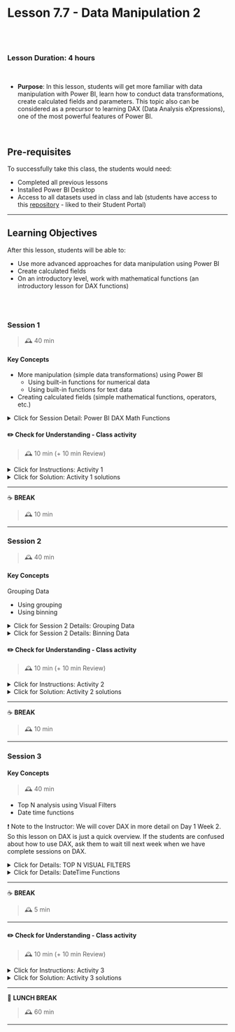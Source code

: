 # Lesson 7.7 - Data Manipulation 2

<br><br>

### Lesson Duration: 4 hours

<br>

- **Purpose**: In this lesson, students will get more familiar with data manipulation with Power BI, learn how to conduct data transformations, create calculated fields and parameters. This topic also can be considered as a precursor to learning DAX (Data Analysis eXpressions), one of the most powerful features of Power BI.

<br>

## Pre-requisites

To successfully take this class, the students would need:

- Completed all previous lessons
- Installed Power BI Desktop
- Access to all datasets used in class and lab (students have access to this [repository](https://github.com/ironhack-edu/power-bi-resources) - liked to their Student Portal)

---

## Learning Objectives

After this lesson, students will be able to:

- Use more advanced approaches for data manipulation using Power BI
- Create calculated fields
- On an introductory level, work with mathematical functions (an introductory lesson for DAX functions)

<br><br>

### Session 1

> 🕰️ 40 min

#### Key Concepts

- More manipulation (simple data transformations) using Power BI
  - Using built-in functions for numerical data
  - Using built-in functions for text data
- Creating calculated fields (simple mathematical functions, operators, etc.)

<details>
<summary> Click for Session Detail: Power BI DAX Math Functions </summary>

<br>

## Power BI DAX Math Functions

> :exclamation: Note to the instructor: We will cover DAX in greater detail later, but for now, you can tell students they should think about them as a kind of calculated column.

You can use the "dax_math" file to check the math functions created, which are shown below.

The mathematical functions in Data Analysis Expressions (DAX) are very similar to the Excel mathematical and trigonometric functions. There is a lot of math function but we only review a few that are the most commonly used.

> :exclamation: Note to the instructor: For this activity, we will use the "employees.csv" file. Students will have this file available in the **[Power BI resources](https://github.com/ironhack-edu/power-bi-resources)** repository too. As you can see, there are only 15 records in this table.

To demonstrate the Power BI DAX Math functions, we are going to use the below-shown data:

<br>

![Image](https://education-team-2020.s3.eu-west-1.amazonaws.com/power-bi/week-1/day4_new/day4_1.jpg)

<br>

- Create a Matrix
- Add EmpID as a row.
- Add FirstName, LastName and S.ales columns as values.
- To demonstrate these DAX Math functions in Power BI, we have to use the calculated column.

<br>

![Image](https://education-team-2020.s3.eu-west-1.amazonaws.com/power-bi/week-1/day4_new/day4_3.jpg)

<br>

In order to create a column, please click on the New Column option under the Power BI Home tab, or Modeling tab.

<br>

![Image](https://education-team-2020.s3.eu-west-1.amazonaws.com/power-bi/week-1/day4_new/day4_2.jpg)

<br>

The following series of examples show you the use of DAX Math Functions in Power BI.

<br>

### Power BI DAX CEILING function

- The DAX Ceiling function in Power BI returns the closest value, which is greater than or equal to a given value.
- The syntax of this Power BI CEILING function is **`CEILING(Number, significance)`**.

As you can see from the below screenshot, we renamed the default column name to be CEIL. The below statement finds the closest integer value greater than or equal to Sales: `CEIL = CEILING(Employees[Sales], 1)`.

<br>

![Image](https://education-team-2020.s3.eu-west-1.amazonaws.com/power-bi/week-1/day4_new/day4_4.jpg)

<br>

### Power BI DAX FLOOR function

- The Power BI DAX FLOOR function returns the closest value, which is less than or equal to a given value.
- The syntax of this Power BI DAX Floor function is **`FLOOR(expression, significance)`**.
- This Power BI DAX math function finds the closest value which is less than or equal to Sales: `FLOOR = FLOOR(Employees[Sales],1)`.

<br>

![Image](https://education-team-2020.s3.eu-west-1.amazonaws.com/power-bi/week-1/day4_new/day4_5.jpg)

<br>

### Power BI DAX ROUND function

- The Power BI DAX ROUND function is to round the given values to the closest value.
- The syntax of this Power BI DAX Round function is **`ROUND(expression, significance)`**.
- It rounds the Sales values to the nearest integer: `ROUND = ROUND(Employees[Sales], 0)`.

<br>

![Image](https://education-team-2020.s3.eu-west-1.amazonaws.com/power-bi/week-1/day4_new/day4_6.jpg)

<br>

### Power BI DAX CURRENCY function

- The DAX CURRENCY function in Power BI converts the value into the currency data type.
- The syntax of this Power BI DAX CURRENCY function is: **`CURRENCY(expression)`**.
- It converts the Sales values to Currency data type: `Money = CURRENCY(Employees[Sales])`.

<br>

![Image](https://education-team-2020.s3.eu-west-1.amazonaws.com/power-bi/week-1/day4_new/day4_7.jpg)

<br>

### Power BI DAX INT function

- The DAX INT function in Power BI converts the given value into an integer data type.
- The syntax of this Power BI DAX INT function is: **`INT(expression)`**.
- Power BI DAX INT function converts the Sales values to Integer data type: `INT = INT(Employees[Sales])`.

<br>

![Image](https://education-team-2020.s3.eu-west-1.amazonaws.com/power-bi/week-1/day4_new/day4_8.jpg)

<br>

### Power BI DAX SQRT function

- The DAX SQRT function in power BI returns the square root of a given number.
- The syntax of the Power BI DAX SQRT function is as shown below: **`SQRT(expression)`**.
- It returns the square root of a Sales column values: `SQRT = SQRT(Employees[Sales])`.

<br>

![Image](https://education-team-2020.s3.eu-west-1.amazonaws.com/power-bi/week-1/day4_new/day4_9.jpg)

<br>

### Power BI DAX SIGN function

- The Power BI DAX SIGN function returns the sign of a given number. This function returns 1 for positive values, -1 for negative values, and 0 for zeros.
- The syntax of this Power BI DAX SIGN function is: **`SIGN(expression)`**.
- It returns the sign of the Service Grade column values: `SIGN = SIGN(Employees[SQRT])`.

<br>

![Image](https://education-team-2020.s3.eu-west-1.amazonaws.com/power-bi/week-1/day4_new/day4_10.jpg)

<br>

### Power BI DAX POWER function

- The Power BI DAX POWER function finds the Power of a given number. This function accepts a second argument to specify the power value.
- The syntax of this Power BI DAX POWER function is **`POWER(expression, raise_number)`**.

For example Power(4, 3) = 4³.
The below statement returns the factorial of a yearly income divided by 1000: `POWER = POWER(Employees[Sales], 2)`.

<br>

![Image](https://education-team-2020.s3.eu-west-1.amazonaws.com/power-bi/week-1/day4_new/day4_11.jpg)

<br>

### Power BI DAX RAND function

- The Power BI DAX RAND function returns the random positive number between 0 and 1.
- The syntax of the Power BI DAX RAND function is: **`RAND()`**.

Let's now create a new column to generate random values:`RAND = RAND()`.

<br>

![Image](https://education-team-2020.s3.eu-west-1.amazonaws.com/power-bi/week-1/day4_new/day4_12.jpg)

<br>

### Power BI DAX RANDBETWEEN function

- The DAX RANDBETWEEN function in Power BI returns the random number between the user-specified start and end values.
- The syntax of the Power BI DAX RANDBETWEEN function is: **`RANDBETWEEN(start, end)`**.

Let's create a new column to generate random values between 10 and 50:`RANDBET = RANDBETWEEN(10, 50)`.

<br>

![Image](https://education-team-2020.s3.eu-west-1.amazonaws.com/power-bi/week-1/day4_new/day4_13.jpg)

<br>

### Power BI DAX TRUNC function

- The Power BI DAX TRUNC function truncates the given number to an integer by removing the decimals.
- The syntax of the Power BI DAX TRUNC function is: **`TRUNC(number, num_of_digits)`**.

This Power BI DAX math function truncates the Sales column values: `TRUNC = TRUNC(Employees[Sales], 1)`.

<br>

![Image](https://education-team-2020.s3.eu-west-1.amazonaws.com/power-bi/week-1/day4_new/day4_14.jpg)

<br>

### Power BI DAX ROUNDDOWN function

- The Power BI DAX ROUNDDOWN function rounds down the given number towards a zero.
- The syntax of the Power BI DAX ROUNDDOWN function is: **`ROUNDDOWN(number, num_of_digits)`**.

It rounds down the Sales column values to 2 digits: `ROUNDDOWN = ROUNDDOWN(Employees[Sales], -2)`.

<br>

![Image](https://education-team-2020.s3.eu-west-1.amazonaws.com/power-bi/week-1/day4_new/day4_15.jpg)

</details>

#### :pencil2: Check for Understanding - Class activity

> 🕰️ 10 min (+ 10 min Review)

<details>
  <summary> Click for Instructions: Activity 1 </summary>

<br>

Do the research and share with the class:

- What is DAX in Power BI?
- How is it useful?

</details>

<details>
  <summary>Click for Solution: Activity 1 solutions</summary>

Data Analysis Expressions (DAX) is a library of functions and operators that can be combined to build formulas and expressions in Power BI, Analysis Services, and Power Pivot in Excel data models.

Here are is official [DAX documentation](https://docs.microsoft.com/en-us/dax/) and the [DAX overview](https://docs.microsoft.com/en-us/dax/dax-overview), both by Microsoft.

</details>

---

:coffee: **BREAK**

> 🕰️ 10 min

---

### Session 2

> 🕰️ 40 min

#### Key Concepts

Grouping Data

- Using grouping
- Using binning

<details>
<summary> Click for Session 2 Details: Grouping Data </summary>

<br>

### Using Grouping

For this session, we’ll be using "retail_analysis_sample.pbix" (available in the `files_for_lessons_and_activities` folder).

- To start, focus your attention on the "Total Sales Variance % by FiscalMonth" clustered column chart found on the "District Monthly Sales" report.

<br>

![Image](https://education-team-2020.s3.eu-west-1.amazonaws.com/power-bi/week-1/day4_new/day4_group1.jpg)

<br>

Now, let’s say you would like to group the sales variance on every first month of the quarter — January, April, and July.

- To start, select all of them by pressing `Ctrl+click`
- This will allow you to multi-select elements on the canvas.

<br>

![Image](https://education-team-2020.s3.eu-west-1.amazonaws.com/power-bi/week-1/day4_new/day4_group2.jpg)

<br>

- Then, right-click on any of the points.
- Select ‘Group data’ from the options.

<br>

![Image](https://education-team-2020.s3.eu-west-1.amazonaws.com/power-bi/week-1/day4_new/day4_group3.jpg)

<br>

Easy :wink:

<br>

### Editing Groups

In Power BI, you can modify existing groups as much as you like.

- To edit any group, right-click on its field either on the "Legend" bucket or on the Fields list (both works).
- Then, select "Edit groups" from the options.

<br>

![Image](https://education-team-2020.s3.eu-west-1.amazonaws.com/power-bi/week-1/day4_new/day4_group4.jpg)

<br>

- You’ll then see another box open up.

<br>

![Image](https://education-team-2020.s3.eu-west-1.amazonaws.com/power-bi/week-1/day4_new/day4_group5.jpg)

<br>

- All you have to do is click the value first, then the group where you would like to add the value.
- Then, click the ‘Group’ button below.

</details>

<details>
<summary> Click for Session 2 Details: Binning Data </summary>
  
 ### Using Binning

- Using the same visualization, delete the Axis column.

<br>

![Image](https://education-team-2020.s3.eu-west-1.amazonaws.com/power-bi/week-1/day4_new/day4_group6.jpg)

<br>

- Now let’s create groups of people based on their yearly income categorized in buckets of two months.
- Right-click on the column name in the fields section:

<br>

![Image](https://education-team-2020.s3.eu-west-1.amazonaws.com/power-bi/week-1/day4_new/day4_group7.jpg)

<br>

- Select Group.

<br>

![Image](https://education-team-2020.s3.eu-west-1.amazonaws.com/power-bi/week-1/day4_new/day4_group8.jpg)

<br>

- In the Groups window make sure Bin is selected as the group type (by default for numeric or date/time columns this will be the default).

<br>

![Image](https://education-team-2020.s3.eu-west-1.amazonaws.com/power-bi/week-1/day4_new/day4_group9.jpg)

<br>

- And set the size to 2 Months. This is the size that values of YearlyIncome will be split based on it.

<br>

![Image](https://education-team-2020.s3.eu-west-1.amazonaws.com/power-bi/week-1/day4_new/day4_group10.jpg)

<br>

- Now we have created a new field.

<br>

![Image](https://education-team-2020.s3.eu-west-1.amazonaws.com/power-bi/week-1/day4_new/day4_group11.jpg)

<br>

- If we drag this new field, this is what we have:

<br>

![Image](https://education-team-2020.s3.eu-west-1.amazonaws.com/power-bi/week-1/day4_new/day4_group12.jpg)

</details>

#### :pencil2: Check for Understanding - Class activity

> 🕰️ 10 min (+ 10 min Review)

<details>
  <summary> Click for Instructions: Activity 2 </summary>

> :exclamation: Note for the instructor: We have not covered DateTime functions yet, but we will in the next session. Please let the students know that the idea behind this activity is to make students get comfortable with the official documentation of Power BI. At this point, students should be able to understand the use of simple predefined functions on Power BI by looking at the documentation.

<br>

The purpose of this activity is to get students to become as familiar as possible with the official documentation.

Go through the official documentation of Power BI from Microsoft and read about Date Functions and Date Time Functions.
Read about some functions and see how they are implemented in Power BI.

</details>

<details>
  <summary>Click for Solution: Activity 2 solutions</summary>

Refer the links below:

- [Date functions](https://docs.microsoft.com/en-us/powerquery-m/date-functions)
- [DateTime functions](https://docs.microsoft.com/en-us/powerquery-m/datetime-functions)

</details>

---

:coffee: **BREAK**

> 🕰️ 10 min

---

### Session 3

#### Key Concepts

> 🕰️ 40 min

- Top N analysis using Visual Filters
- Date time functions

:exclamation: Note to the Instructor: We will cover DAX in more detail on Day 1 Week 2. So this lesson on DAX is just a quick overview. If the students are confused about how to use DAX, ask them to wait till next week when we have complete sessions on DAX.

<details> 
<summary> Click for Details: TOP N VISUAL FILTERS </summary>

<br>

### TOP N Visual Filters

The visual-level filters of a visual in Power BI allow you to reduce the number of elements in a visual. This approach makes it very easy to apply a filter to the top 10 products in a report, according to the selection required in other slicers or visuals.

> :exclamation: Note for instructor: We will continue using the "retail_analysis_sample.pbix" file.

- Open "This year Sales" visualization in the "District Monthly Sales" tab

<br>

![Image](https://education-team-2020.s3.eu-west-1.amazonaws.com/power-bi/week-1/day4_new/day4_top1.jpg)

<br>

- Go to filters > Visual level filters

<br>

![Image](https://education-team-2020.s3.eu-west-1.amazonaws.com/power-bi/week-1/day4_new/day4_top2.jpg)

<br>

- Select the filter type: TOP N
- Now, select the number of objects you want to see in your visualization

<br>

![Image](https://education-team-2020.s3.eu-west-1.amazonaws.com/power-bi/week-1/day4_new/day4_top3.jpg)

<br>

- Drag the type of data fields

<br>

![Image](https://education-team-2020.s3.eu-west-1.amazonaws.com/power-bi/week-1/day4_new/day4_top4.jpg)

<br>

- Apply filters

<br>

![Image](https://education-team-2020.s3.eu-west-1.amazonaws.com/power-bi/week-1/day4_new/day4_top5.jpg)

</details>

<details>
<summary> Click for Details: DateTime Functions</summary>
  
<br>

## Date time functions

These functions help you create calculations based on dates and time. Many of the functions in DAX are similar to the Excel date and time functions. However, DAX functions use a date-time data type and can take values from a column as an argument.

### DATE

- Returns the specified date in datetime format.
- Syntax: **`DATE(<year>, <month>, <day>)`**

- Definitions of terms:
  - _year_ - A number representing the year.
  - _month_ - Negative integers are not supported. Valid values are 1-12.
  - _day_ - Negative integers are not supported. Valid values are 1-31.

### DATETIFF

- Returns the count of interval boundaries crossed between two dates.
- Syntax: **`DATEDIFF(<start_date>, <end_date>, <interval>)`**

### DATEVALUE

- Converts a date in text format to date in DateTime format.
- Syntax: **`DATEVALUE(date_text)`**

### DAY

- Returns the day of the month, a number from 1 to 31.
- Syntax: **`DAY(<date>)`**

### EDATE

- Returns the date that is the indicated number of months before or after the start date.
- Use EDATE to calculate maturity dates or due dates that fall on the same day of the month as the date of issue.
- Syntax: **`EDATE(<start_date>, <months>)`**

### EOMONTH

- Returns the date in DateTime format of the last day of the month, before or after a specified number of months.
- Use EOMONTH to calculate maturity dates or due dates that fall on the last day of the month.
- Syntax: **`EOMONTH(<start_date>, <months>)`**

### HOUR

- Returns the hour as a number from 0 (12:00 A.M.) to 23 (11:00 P.M.).
- Syntax: **`HOUR(<datetime>)`**

### MINUTE

- Returns the minute as a number from 0 to 59, given a date and time value.
- Syntax: **`MINUTE(<datetime>)`**

### MONTH

- Returns the month as a number from 1 (January) to 12 (December).
- Syntax: **`MONTH(<datetime>)`**

### NOW

- Returns the current date and time in DateTime format.
- The NOW function is useful when you need to display the current date and time on a worksheet or calculate a value based on the current date and time, and have that value updated each time you open the worksheet.
- Syntax: **`NOW()`**

### TODAY

- Returns the current date.
- Syntax: **`TODAY()`**

</details>

---

:coffee: **BREAK**

> 🕰️ 5 min

---

#### :pencil2: Check for Understanding - Class activity

> 🕰️ 10 min (+ 10 min Review)

<details>
  <summary> Click for Instructions: Activity 3 </summary>

<br>

In this activity we will jump back to `financial_sample.xlsx` file.

- Create a Top N filter to find the top 2 products by sale value.

Here is what the output would look like.

![Image](https://education-team-2020.s3.eu-west-1.amazonaws.com/power-bi/week-1/day4_new/week1_day4_activity3.png)

</details>

<details>
  <summary>Click for Solution: Activity 3 solutions</summary>

![Image](https://education-team-2020.s3.eu-west-1.amazonaws.com/power-bi/week-1/day4_new/week1_day4_activity3_solution.png)

</details>

---

:sandwich: **LUNCH BREAK**

> 🕰️ 60 min

---
